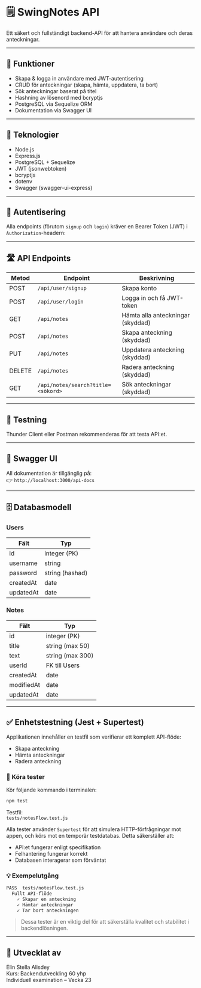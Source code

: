 # 🗒️ SwingNotes API

Ett säkert och fullständigt backend-API för att hantera användare och deras anteckningar.

---

## 🚀 Funktioner

- Skapa & logga in användare med JWT-autentisering
- CRUD för anteckningar (skapa, hämta, uppdatera, ta bort)
- Sök anteckningar baserat på titel
- Hashning av lösenord med bcryptjs
- PostgreSQL via Sequelize ORM
- Dokumentation via Swagger UI

---

## 🔧 Teknologier

- Node.js
- Express.js
- PostgreSQL + Sequelize
- JWT (jsonwebtoken)
- bcryptjs
- dotenv
- Swagger (swagger-ui-express)

---

## 🔑 Autentisering

Alla endpoints (förutom `signup` och `login`) kräver en Bearer Token (JWT) i `Authorization`-headern:

---

## 🛣️ API Endpoints

| Metod  | Endpoint                           | Beskrivning                       |
| ------ | ---------------------------------- | --------------------------------- |
| POST   | `/api/user/signup`                 | Skapa konto                       |
| POST   | `/api/user/login`                  | Logga in och få JWT-token         |
| GET    | `/api/notes`                       | Hämta alla anteckningar (skyddad) |
| POST   | `/api/notes`                       | Skapa anteckning (skyddad)        |
| PUT    | `/api/notes`                       | Uppdatera anteckning (skyddad)    |
| DELETE | `/api/notes`                       | Radera anteckning (skyddad)       |
| GET    | `/api/notes/search?title=<sökord>` | Sök anteckningar (skyddad)        |

---

## 🧪 Testning

Thunder Client eller Postman rekommenderas för att testa API:et.

---

## 📘 Swagger UI

All dokumentation är tillgänglig på:  
👉 `http://localhost:3000/api-docs`

---

## 🗄️ Databasmodell

### Users

| Fält      | Typ             |
| --------- | --------------- |
| id        | integer (PK)    |
| username  | string          |
| password  | string (hashad) |
| createdAt | date            |
| updatedAt | date            |

### Notes

| Fält       | Typ              |
| ---------- | ---------------- |
| id         | integer (PK)     |
| title      | string (max 50)  |
| text       | string (max 300) |
| userId     | FK till Users    |
| createdAt  | date             |
| modifiedAt | date             |
| updatedAt  | date             |

---

## ✅ Enhetstestning (Jest + Supertest)

Applikationen innehåller en testfil som verifierar ett komplett API-flöde:

- Skapa anteckning
- Hämta anteckningar
- Radera anteckning

### 🧪 Köra tester

Kör följande kommando i terminalen:

```bash
npm test
```

Testfil:  
`tests/notesFlow.test.js`

Alla tester använder `Supertest` för att simulera HTTP-förfrågningar mot appen, och körs mot en temporär testdatabas. Detta säkerställer att:

- API:et fungerar enligt specifikation
- Felhantering fungerar korrekt
- Databasen interagerar som förväntat

### 💡 Exempelutgång

```bash
PASS  tests/notesFlow.test.js
  Fullt API-flöde
    ✓ Skapar en anteckning
    ✓ Hämtar anteckningar
    ✓ Tar bort anteckningen
```

> Dessa tester är en viktig del för att säkerställa kvalitet och stabilitet i backendlösningen.

---

## 🧠 Utvecklat av

Elin Stella Alisdey  
Kurs: Backendutveckling 60 yhp  
Individuell examination – Vecka 23
